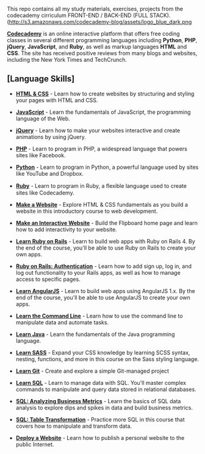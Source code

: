 This repo contains all my study materials, exercises, projects from the codecademy cirriculum FRONT-END / BACK-END (FULL STACK).<br>
(http://s3.amazonaws.com/codecademy-blog/assets/logo_blue_dark.png 

**[Codecademy](http://www.codecademy.com/)** is an online interactive platform that offers free coding classes in several different programming languages including **Python**, **PHP**, **jQuery**, **JavaScript**, and **Ruby**, as well as markup languages **HTML** and **CSS**. The site has received positive reviews from many blogs and websites, including the New York Times and TechCrunch.


## [Language Skills]

* [**HTML & CSS**](http://www.codecademy.com/en/tracks/web) - Learn how to create websites by structuring and styling your pages with HTML and CSS.
* [**JavaScript**](http://www.codecademy.com/en/tracks/javascript) - Learn the fundamentals of JavaScript, the programming language of the Web.
* [**jQuery**](http://www.codecademy.com/en/tracks/jquery) - Learn how to make your websites interactive and create animations by using jQuery.
* [**PHP**](http://www.codecademy.com/en/tracks/php) - Learn to program in PHP, a widespread language that powers sites like Facebook.
* [**Python**](http://www.codecademy.com/en/tracks/python) - Learn to program in Python, a powerful language used by sites like YouTube and Dropbox. <br />
* [**Ruby**](http://www.codecademy.com/en/tracks/ruby) - Learn to program in Ruby, a ﬂexible language used to create sites like Codecademy.

* [**Make a Website**](http://www.codecademy.com/en/skills/make-a-website) - Explore HTML & CSS fundamentals as you build a website in this introductory course to web development.<br />
* [**Make an Interactive Website**](http://www.codecademy.com/en/skills/make-an-interactive-website) - Build the Flipboard home page and learn how to add interactivity to your website.<br />
* [**Learn Ruby on Rails**](https://www.codecademy.com/learn/learn-rails) - Learn to build web apps with Ruby on Rails 4. By the end of the course, you'll be able to use Ruby on Rails to create your own apps.<br />
* [**Ruby on Rails: Authentication**](https://www.codecademy.com/learn/rails-auth) - Learn how to add sign up, log in, and log out functionality to your Rails apps, as well as how to manage access to specific pages.<br />
* [**Learn AngularJS**](http://www.codecademy.com/en/learn/learn-angularjs) - Learn to build web apps using AngularJS 1.x. By the end of the course, you'll be able to use AngularJS to create your own apps.<br />
* [**Learn the Command Line**](https://www.codecademy.com/learn/learn-the-command-line) - Learn how to use the command line to manipulate data and automate tasks.<br />
* [**Learn Java**](https://www.codecademy.com/learn/learn-java) - Learn the fundamentals of the Java programming language.<br />
* [**Learn SASS**](https://www.codecademy.com/learn/learn-sass) - Expand your CSS knowledge by learning SCSS syntax, nesting, functions, and more in this course on the Sass styling language.<br />
* [**Learn Git**](https://www.codecademy.com/learn/learn-git) - Create and explore a simple Git-managed project<br />
* [**Learn SQL**](https://www.codecademy.com/learn/learn-sql) - Learn to manage data with SQL. You'll master complex commands to manipulate and query data stored in relational databases.<br />
* [**SQL: Analyzing Business Metrics**](https://www.codecademy.com/learn/sql-analyzing-business-metrics) - Learn the basics of SQL data analysis to explore dips and spikes in data and build business metrics.<br />
* [**SQL: Table Transformation**](https://www.codecademy.com/learn/sql-table-transformation) - Practice more SQL in this course that covers how to manipulate and transform data.<br />
* [**Deploy a Website**](https://www.codecademy.com/learn/deploy-a-website) - Learn how to publish a personal website to the public Internet.<br />



